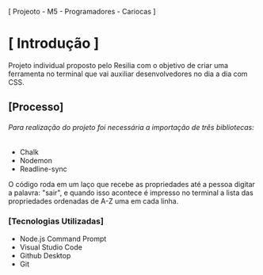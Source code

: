 [ Projeoto - M5 - Programadores - Cariocas ]

<h1> [ Introdução ] </h1>
Projeto individual proposto pelo Resilia com o objetivo de criar uma
ferramenta no terminal que vai auxiliar desenvolvedores no dia a dia com CSS.

 <h2> [Processo] </h2>
<h6>Para realização do projeto foi 
necessária a importação de três bibliotecas:</h6>
<ul>
<li>Chalk</li> 
<li>Nodemon</li>
<li>Readline-sync</li>
</ul>

O código roda em um laço que recebe as propriedades até a pessoa digitar a palavra: 
"sair", e quando isso acontece é impresso no terminal a lista das propriedades ordenadas de A-Z uma em cada linha.

<h3> [Tecnologias Utilizadas] </h3>
<ul>
<li>Node.js Command Prompt</li>
<li>Visual Studio Code</li>
<li>Github Desktop</li>
<li>Git</li>
</ul>
